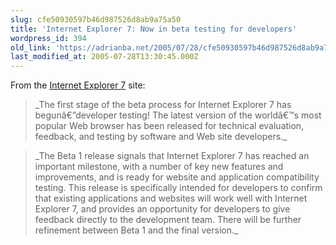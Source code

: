 ```yaml
---
slug: cfe50930597b46d987526d8ab9a75a50
title: 'Internet Explorer 7: Now in beta testing for developers'
wordpress_id: 394
old_link: 'https://adrianba.net/2005/07/28/cfe50930597b46d987526d8ab9a75a50/'
last_modified_at: 2005-07-28T13:30:45.000Z
---
```


From the
[Internet
Explorer 7](http://www.microsoft.com/windows/IE/ie7/default.mspx) site:

<blockquote>_The first stage of the beta process for Internet
Explorer 7 has begunâ€”developer testing! The latest version of
the worldâ€™s most popular Web browser has been released for
technical evaluation, feedback, and testing by software and Web
site developers._</blockquote>

<blockquote>_The Beta 1 release signals that Internet Explorer 7
has reached an important milestone, with a number of key new
features and improvements, and is ready for website and application
compatibility testing. This release is specifically intended for
developers to confirm that existing applications and websites will
work well with Internet Explorer 7, and provides an opportunity for
developers to give feedback directly to the development team. There
will be further refinement between Beta 1 and the final
version._</blockquote>
